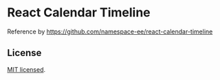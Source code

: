 # React Calendar Timeline

Reference by https://github.com/namespace-ee/react-calendar-timeline

## License
[MIT licensed](/LICENSE.md).
